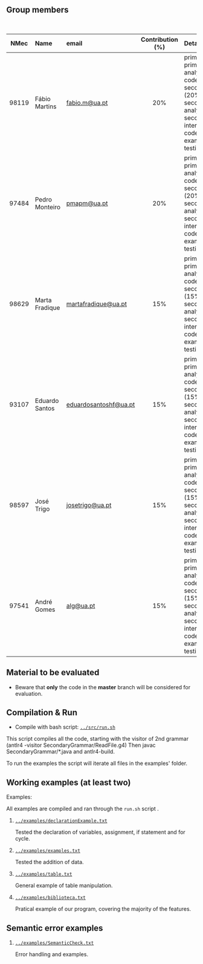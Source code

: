 ## Group members
&nbsp;

| NMec | Name | email | Contribution (%) | Detailed contribution [1]
|:-:|:--|:--|:-:|:--|
| 98119 | Fábio Martins | fabio.m@ua.pt | 20% | primary-grammar (20%)<br>primary-semantic-analysis (20%)<br>code-generation (20%)<br>secondary-grammar (20%)<br>secondary-semantic-analysis (20%)<br>secondary-interpretation/secondary-code-generation (20%)<br>examples (20%)<br>testing (20%)|
| 97484 | Pedro Monteiro | pmapm@ua.pt | 20% | primary-grammar (20%)<br>primary-semantic-analysis (20%)<br>code-generation (20%)<br>secondary-grammar (20%)<br>secondary-semantic-analysis (20%)<br>secondary-interpretation/secondary-code-generation (20%)<br>examples (20%)<br>testing (20%)|
| 98629 | Marta Fradique | martafradique@ua.pt | 15% | primary-grammar (15%)<br>primary-semantic-analysis (15%)<br>code-generation (15%)<br>secondary-grammar (15%)<br>secondary-semantic-analysis (15%)<br>secondary-interpretation/secondary-code-generation (15%)<br>examples (15%)<br>testing (15%)|
| 93107 | Eduardo Santos | eduardosantoshf@ua.pt | 15% | primary-grammar (15%)<br>primary-semantic-analysis (15%)<br>code-generation (15%)<br>secondary-grammar (15%)<br>secondary-semantic-analysis (15%)<br>secondary-interpretation/secondary-code-generation (15%)<br>examples (15%)<br>testing (15%)| 
| 98597 | José Trigo | josetrigo@ua.pt | 15% | primary-grammar (15%)<br>primary-semantic-analysis (15%)<br>code-generation (15%)<br>secondary-grammar (15%)<br>secondary-semantic-analysis (15%)<br>secondary-interpretation/secondary-code-generation (15%)<br>examples (15%)<br>testing (15%)|
| 97541 | André Gomes | alg@ua.pt | 15% | primary-grammar (15%)<br>primary-semantic-analysis (15%)<br>code-generation (15%)<br>secondary-grammar (15%)<br>secondary-semantic-analysis (15%)<br>secondary-interpretation/secondary-code-generation (15%)<br>examples (15%)<br>testing (15%)|

## Material to be evaluated

- Beware that **only** the code in the **master** branch will be considered for evaluation.

## Compilation & Run

- Compile with bash script: [`../src/run.sh`](https://github.com/detiuaveiro/bdex-comp-09/blob/master/src/run.sh)

This script compiles all the code, starting with the visitor of 2nd grammar (antlr4 -visitor SecondaryGrammar/ReadFile.g4)
Then javac SecondaryGrammar/*.java and antlr4-build.

To run the examples the script will iterate all files in the examples' folder.

## Working examples (at least two)

Examples:

All examples are compiled and ran through the `run.sh` script .

1. [`../examples/declarationExample.txt`](https://github.com/detiuaveiro/bdex-comp-09/blob/master/examples/declarationExample.txt)

    Tested the declaration of variables, assignment, if statement and for cycle.

2. [`../examples/examples.txt`](https://github.com/detiuaveiro/bdex-comp-09/blob/master/examples/examples.txt)

    Tested the addition of data.

3. [`../examples/table.txt`](https://github.com/detiuaveiro/bdex-comp-09/blob/master/examples/table.txt)

    General example of table manipulation.

4. [`../examples/biblioteca.txt`](https://github.com/detiuaveiro/bdex-comp-09/blob/master/examples/biblioteca.txt)

    Pratical example of our program, covering the majority of the features.

## Semantic error examples

1. [`../examples/SemanticCheck.txt`](https://github.com/detiuaveiro/bdex-comp-09/blob/master/examples/SemanticCheck.txt)

    Error handling and examples.

